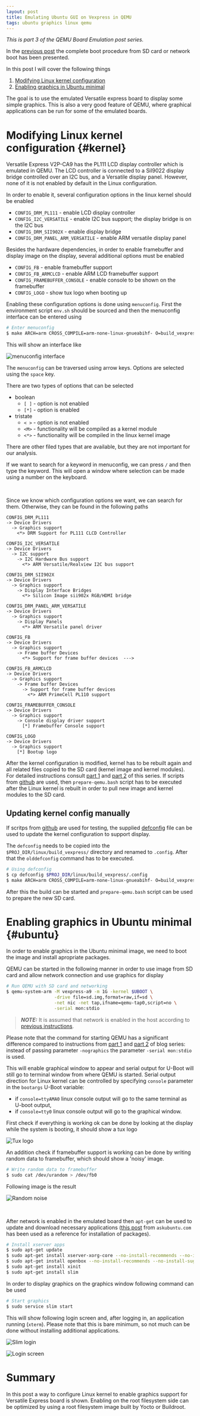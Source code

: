```yaml
---
layout: post
title: Emulating Ubuntu GUI on Vexpress in QEMU
tags: ubuntu graphics linux qemu
---
```


*This is part 3 of the QEMU Board Emulation post series.*

In the [previous post](https://straxy.github.io/2022/01/25/qemu-board-emulation-part-2-running/) the complete boot procedure from SD card or network boot has been presented.

In this post I will cover the following things
1. [Modifying Linux kernel configuration](#kernel)
2. [Enabling graphics in Ubuntu minimal](#ubuntu)

The goal is to use the emulated Versatile express board to display some simple graphics. This is also a very good feature of QEMU, where graphical applications can be run for some of the emulated boards.

# Modifying Linux kernel configuration {#kernel}

Versatile Express V2P-CA9 has the PL111 LCD display controller which is emulated in QEMU. The LCD controller is connected to a SiI9022 display bridge controlled over an I2C bus, and a Versatile display panel. However, none of it is not enabled by default in the Linux configuration.

In order to enable it, several configuration options in the linux kernel should be enabled

* `CONFIG_DRM_PL111` - enable LCD display controller
* `CONFIG_I2C_VERSATILE` - enable I2C bus support; the display bridge is on the I2C bus
* `CONFIG_DRM_SII902X` - enable display bridge
* `CONFIG_DRM_PANEL_ARM_VERSATILE` - enable ARM versatile display panel

Besides the hardware dependencies, in order to enable framebuffer and display image on the display, several additional options must be enabled

* `CONFIG_FB` - enable framebuffer support
* `CONFIG_FB_ARMCLCD` - enable ARM LCD framebuffer support
* `CONFIG_FRAMEBUFFER_CONSOLE` - enable console to be shown on the framebuffer
* `CONFIG_LOGO` - show tux logo when booting up
   
Enabling these configuration options is done using `menuconfig`. First the environment script `env.sh` should be sourced and then the menuconfig interface can be entered using

```bash
# Enter menuconfig
$ make ARCH=arm CROSS_COMPILE=arm-none-linux-gnueabihf- O=build_vexpress menuconfig
```

This will show an interface like

![menuconfig interface](https://blogger.googleusercontent.com/img/a/AVvXsEgYr_1v4C3cP-BcR4MoE71r8QmKVMZWKt-5ydILJxxiF9PiX7OBG2CvLvuvRJm_EhhvUctUQnSjwKQXrDU_nI4VO8Qx_ss-pn2FzImV06jaYP8gJvEzDSt-IX2edWAdaOonwnW3kgjdoA8IhytCmbhXrVjbACH_2eTdqR_mNIy4cuWJrISgR0pIPRJX=s720)

The `menuconfig` can be traversed using arrow keys. Options are selected using the `space` key.

There are two types of options that can be selected

* boolean
  * `[ ]` - option is not enabled
  * `[*]` - option is enabled
* tristate
  * `< >` - option is not enabled
  * `<M>` - functionality will be compiled as a kernel module
  * `<*>` - functionality will be compiled in the linux kernel image

There are other filed types that are available, but they are not important for our analysis.

If we want to search for a keyword in menuconfig, we can press `/` and then type the keyword. This will open a window where selection can be made using a number on the keyboard.

<br />

Since we know which configuration options we want, we can search for them. Otherwise, they can be found in the following paths

```
CONFIG_DRM_PL111
-> Device Drivers
  -> Graphics support
    <*> DRM Support for PL111 CLCD Controller
```
```
CONFIG_I2C_VERSATILE
-> Device Drivers
  -> I2C support
    -> I2C Hardware Bus support
      <*> ARM Versatile/Realview I2C bus support
```
```
CONFIG_DRM_SII902X
-> Device Drivers
  -> Graphics support
    -> Display Interface Bridges
      <*> Silicon Image sii902x RGB/HDMI bridge
```
```
CONFIG_DRM_PANEL_ARM_VERSATILE
-> Device Drivers
  -> Graphics support
    -> Display Panels
      <*> ARM Versatile panel driver
```
```
CONFIG_FB
-> Device Drivers
  -> Graphics support
    -> Frame buffer Devices
      <*> Support for frame buffer devices  --->
```
```
CONFIG_FB_ARMCLCD
-> Device Drivers
  -> Graphics support
    -> Frame buffer Devices
      -> Support for frame buffer devices
        <*> ARM PrimeCell PL110 support
```
```
CONFIG_FRAMEBUFFER_CONSOLE
-> Device Drivers
  -> Graphics support
    -> Console display driver support
      [*] Framebuffer Console support
```
```
CONFIG_LOGO
-> Device Drivers
  -> Graphics support
    [*] Bootup logo
```

After the kernel configuration is modified, kernel has to be rebuilt again and all related files copied to the SD card (kernel image and kernel modules). For detailed instructions consult [part 1](https://straxy.github.io/2021/10/09/qemu-board-emulation-part-1-basics/) and [part 2](https://straxy.github.io/2022/01/25/qemu-board-emulation-part-2-running/) of this series. If scripts from [github](https://github.com/straxy/qemu-board-emulation) are used, then `prepare-qemu.bash` script has to be executed after the Linux kernel is rebuilt in order to pull new image and kernel modules to the SD card.

## Updating kernel config manually

If scritps from [github](https://github.com/straxy/qemu-board-emulation) are used for testing, the supplied [defconfig](https://github.com/straxy/qemu-board-emulation/blob/main/defconfig) file can be used to update the kernel configuration to support display.

The `defconfig` needs to be copied into the `$PROJ_DIR/linux/build_vexpress/` directory and renamed to `.config`. After that the `olddefconfig` command has to be executed.

```bash
# Using defconfig
$ cp defconfig $PROJ_DIR/linux/build_vexpress/.config
$ make ARCH=arm CROSS_COMPILE=arm-none-linux-gnueabihf- O=build_vexpress olddefconfig
```

After this the build can be started and `prepare-qemu.bash` script can be used to prepare the new SD card.

# Enabling graphics in Ubuntu minimal {#ubuntu}

In order to enable graphics in the Ubuntu minimal image, we need to boot the image and install apropriate packages.

QEMU can be started in the following manner in order to use image from SD card and allow network connection and use graphics for display

```bash
# Run QEMU with SD card and networking
$ qemu-system-arm -M vexpress-a9 -m 1G -kernel $UBOOT \
                  -drive file=sd.img,format=raw,if=sd \
                  -net nic -net tap,ifname=qemu-tap0,script=no \
                  -serial mon:stdio
```

> _**NOTE:**_ It is assumed that network is enabled in the host according to [previous instructions](https://straxy.github.io/2022/01/25/qemu-board-emulation-part-2-running/#network).

Please note that the command for starting QEMU has a significant difference compared to instructions from [part 1](https://straxy.github.io/2021/10/09/qemu-board-emulation-part-1-basics/) and [part 2](https://straxy.github.io/2022/01/25/qemu-board-emulation-part-2-running/#network) of blog series: instead of passing parameter `-nographics` the parameter `-serial mon:stdio` is used.

This will enable graphical window to appear and serial output for U-Boot will still go to terminal window from where QEMU is started. Serial output direction for Linux kernel can be controlled by specifying `console` parameter in the `bootargs` U-Boot variable:

* if `console=ttyAMA0` linux console output will go to the same terminal as U-boot output,
* if `console=tty0` linux console output will go to the graphical window.

First check if everything is working ok can be done by looking at the display while the system is booting, it should show a tux logo

![Tux logo](https://blogger.googleusercontent.com/img/a/AVvXsEj8pRwKmNF7GVBrdMoxYz3H_UKVLpxaRwe4ONyI-DWUC0JK07cQDvN7EuY-CbU89Z2a7RfMXjT0uQ42IxgvhH38S4B-zC4l43c-IxnySuHui1gYz2ULoGnVczDO_krQro7-x3ItkXXUBMwpDir18a8g0KAJNg5wd7KLpat9BY8-VYIRw6ia4XWk2ls-=s720)

An addition check if framebuffer support is working can be done by writing random data to framebuffer, which should show a 'noisy' image.

```bash
# Write random data to framebuffer
$ sudo cat /dev/urandom > /dev/fb0
```

Following image is the result

![Random noise](https://blogger.googleusercontent.com/img/a/AVvXsEhsLKQNaMm__MweUmRYWIuz6Uw26sTqUGmUm8F4A2NE5YfYFHHHjpmsuExlS3sAKo7d1_xaRNjI4HW9bnmBbxTe_AJkvX3mlo1HFVE2AXoL0_1s3m7hsTgFYa3CSIlzyR1DcXx78Mv_-vzPYJ9KpW3enM24n3YrneSMBVMWfrjRaUmU5F9Rsep96Ekq=s720)

<br />

After network is enabled in the emulated board then `apt-get` can be used to update and download necessary applications ([this post](https://askubuntu.com/a/1256290) from `askubuntu.com` has been used as a reference for installation of packages).

```bash
# Install xserver apps
$ sudo apt-get update
$ sudo apt-get install xserver-xorg-core --no-install-recommends --no-install-suggests
$ sudo apt-get install openbox --no-install-recommends --no-install-suggests
$ sudo apt-get install xinit
$ sudo apt-get install slim
```

In order to display graphics on the graphics window following command can be used

```bash
# Start graphics
$ sudo service slim start
```

This will show following login screen and, after logging in, an application running (`xterm`). Please note that this is bare minimum, so not much can be done without installing additional applications.

![Slim login](https://blogger.googleusercontent.com/img/a/AVvXsEjyySuicfrs0-RO1yWMMki0U7KZkGt-s5SoOHbDK6rCjHigk_oJJr6pKBL9gmFLD7mpodVnlBb2LfaQS6c91wPL1k1UygQEwp3FHGrSqyYfcz7qqktk44uaB9PardJKpSSvbWPDK-oqF1TWOjgf0v3GwzTBbTcSju5Sk8FkYexyqFqJ3vZGGVbJHeFV=s720)

![Login screen](https://blogger.googleusercontent.com/img/a/AVvXsEj_cOiLB8Ik5JrOXutMuQ3ohAHPfd1xnoG6KxzHYVzG9tOEGdzAlS3Yk2qXN0E1MiE6ApIsUrK3blPMWNqurBlyVT_dpoRlHFdir1YXMeA_udyKUCvGaDPeZm52IzYQMqy7isDgXjvW_2HZTp1fWeba8fbeT-bn0rUfE9OS9YfSsI4tJGhWSufWqEoZ=s720)

# Summary

In this post a way to configure Linux kernel to enable graphics support for Versatile Express board is shown. Enabling on the root filesystem side can be optimized by using a root filesystem image built by Yocto or Buildroot.

